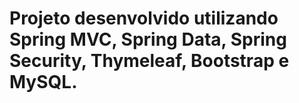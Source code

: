 # Projeto desenvolvido utilizando Spring MVC, Spring Data, Spring Security, Thymeleaf, Bootstrap e MySQL.
